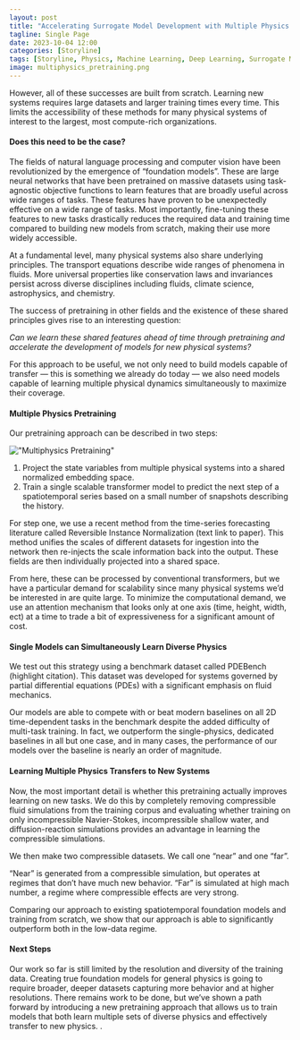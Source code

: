 ```yaml
---
layout: post
title: "Accelerating Surrogate Model Development with Multiple Physics Pretraining"
tagline: Single Page
date: 2023-10-04 12:00
categories: [Storyline]
tags: [Storyline, Physics, Machine Learning, Deep Learning, Surrogate Models, Pretraining, Transfer Learning, Transformers, Time Series, PDEBench]
image: multiphysics_pretraining.png
---
```


However, all of these successes are built from scratch. Learning new systems requires large datasets and larger training times every time. This limits the accessibility of these methods for many physical systems of interest to the largest, most compute-rich organizations.

#### Does this need to be the case?

The fields of natural language processing and computer vision have been revolutionized by the emergence of “foundation models”. These are large neural networks that have been pretrained on massive datasets using task-agnostic objective functions to learn features that are broadly useful across wide ranges of tasks. These features have proven to be unexpectedly effective on a wide range of tasks. Most importantly, fine-tuning these features to new tasks drastically reduces the required data and training time compared to building new models from scratch, making their use more widely accessible. 

At a fundamental level, many physical systems also share underlying principles. The transport equations describe wide ranges of phenomena in fluids. More universal properties like conservation laws and invariances persist across diverse disciplines including fluids, climate science, astrophysics, and chemistry. 

The success of pretraining in other fields and the existence of these shared principles gives rise to an interesting question:

*Can we learn these shared features ahead of time through pretraining and accelerate the development of models for new physical systems?*

For this approach to be useful, we not only need to build models capable of transfer — this is something we already do today — we also need models capable of learning multiple physical dynamics simultaneously to maximize their coverage.


#### Multiple Physics Pretraining 

Our pretraining approach can be described in two steps:

!["Multiphysics Pretraining"](multiphysics_pretraining.png)


1. Project the state variables from multiple physical systems into a shared normalized embedding space.
2. Train a single scalable transformer model to predict the next step of a spatiotemporal series based on a small number of snapshots describing the history.

For step one, we use a recent method from the time-series forecasting literature called Reversible Instance Normalization (text link to paper). This method unifies the scales of different datasets for ingestion into the network then re-injects the scale information back into the output.  These fields are then individually projected into a shared space.

From here, these can be processed by conventional transformers, but we have a particular demand for scalability since many physical systems we’d be interested in are quite large. To minimize the computational demand, we use an attention mechanism that looks only at one axis (time, height, width, ect) at a time to trade a bit of expressiveness for a significant amount of cost.

#### Single Models can Simultaneously Learn Diverse Physics

We test out this strategy using a benchmark dataset called PDEBench (highlight citation). This dataset was developed for systems governed by partial differential equations (PDEs) with a significant emphasis on fluid mechanics. 

Our models are able to compete with or beat modern baselines on all 2D time-dependent tasks in the benchmark despite the added difficulty of multi-task training.  In fact, we outperform the single-physics, dedicated baselines in all but one case, and in many cases, the performance of our models over the baseline is nearly an order of magnitude. 



#### Learning Multiple Physics Transfers to New Systems

Now, the most important detail is whether this pretraining actually improves learning on new tasks. We do this by completely removing compressible fluid simulations from the training corpus and evaluating whether training on only incompressible Navier-Stokes, incompressible shallow water, and diffusion-reaction simulations provides an advantage in learning the compressible simulations.

We then make two compressible datasets. We call one “near” and one “far”. 


“Near” is generated from a compressible simulation, but operates at regimes that don’t have much new behavior. “Far” is simulated at high mach number, a regime where compressible effects are very strong. 

Comparing our approach to existing spatiotemporal foundation models and training from scratch, we show that our approach is able to significantly outperform both in the low-data regime. 



#### Next Steps 

Our work so far is still limited by the resolution and diversity of the training data. Creating true foundation models for general physics is going to require broader, deeper datasets capturing more behavior and at higher resolutions. There remains work to be done, but we’ve shown a path forward by introducing a new pretraining approach that allows us to train models that both learn multiple sets of diverse physics and effectively transfer to new physics. 
. 
